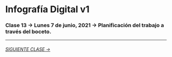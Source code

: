 # Infografía Digital v1

### Clase 13 → Lunes 7 de junio, 2021 → Planificación del trabajo a través del boceto.

- - - - - - - - - - 

###### [SIGUIENTE CLASE →](https://github.com/profesorfaco/dno075-2021/tree/main/clase-14)
